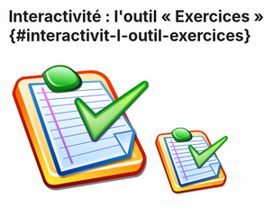 # Interactivité : l&#039;outil « Exercices » {#interactivit-l-outil-exercices}

![](../assets/image56.svg)![](../assets/image56.png)